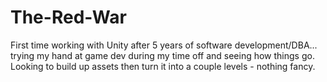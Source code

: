 # The-Red-War
First time working with Unity after 5 years of software development/DBA... trying my hand at game dev during my time off and seeing how things go. Looking to build up assets then turn it into a couple levels - nothing fancy.
